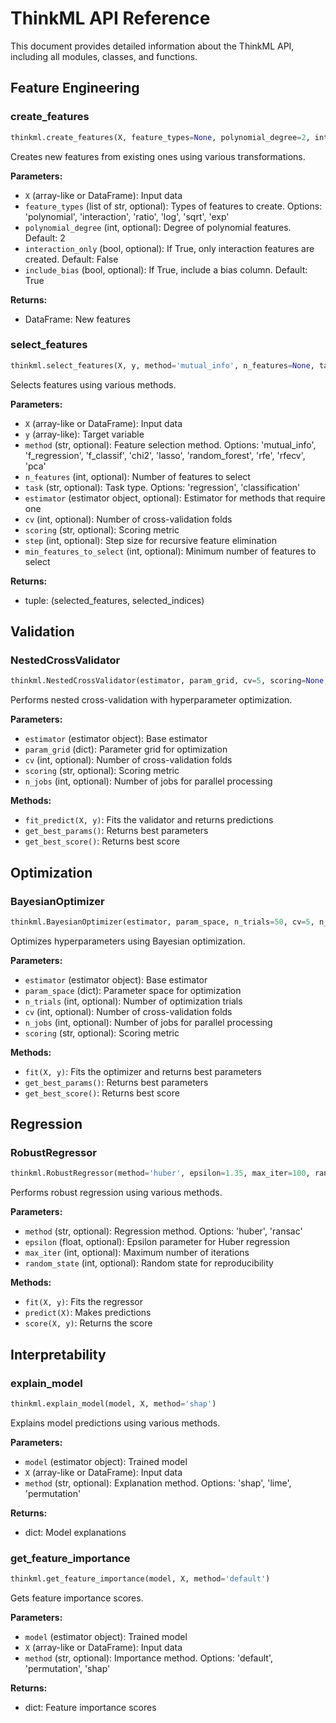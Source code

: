 # ThinkML API Reference

This document provides detailed information about the ThinkML API, including all modules, classes, and functions.

## Feature Engineering

### create_features

```python
thinkml.create_features(X, feature_types=None, polynomial_degree=2, interaction_only=False, include_bias=True)
```

Creates new features from existing ones using various transformations.

**Parameters:**
- `X` (array-like or DataFrame): Input data
- `feature_types` (list of str, optional): Types of features to create. Options: 'polynomial', 'interaction', 'ratio', 'log', 'sqrt', 'exp'
- `polynomial_degree` (int, optional): Degree of polynomial features. Default: 2
- `interaction_only` (bool, optional): If True, only interaction features are created. Default: False
- `include_bias` (bool, optional): If True, include a bias column. Default: True

**Returns:**
- DataFrame: New features

### select_features

```python
thinkml.select_features(X, y, method='mutual_info', n_features=None, task='regression', estimator=None, cv=5, scoring=None, step=1, min_features_to_select=1)
```

Selects features using various methods.

**Parameters:**
- `X` (array-like or DataFrame): Input data
- `y` (array-like): Target variable
- `method` (str, optional): Feature selection method. Options: 'mutual_info', 'f_regression', 'f_classif', 'chi2', 'lasso', 'random_forest', 'rfe', 'rfecv', 'pca'
- `n_features` (int, optional): Number of features to select
- `task` (str, optional): Task type. Options: 'regression', 'classification'
- `estimator` (estimator object, optional): Estimator for methods that require one
- `cv` (int, optional): Number of cross-validation folds
- `scoring` (str, optional): Scoring metric
- `step` (int, optional): Step size for recursive feature elimination
- `min_features_to_select` (int, optional): Minimum number of features to select

**Returns:**
- tuple: (selected_features, selected_indices)

## Validation

### NestedCrossValidator

```python
thinkml.NestedCrossValidator(estimator, param_grid, cv=5, scoring=None, n_jobs=None)
```

Performs nested cross-validation with hyperparameter optimization.

**Parameters:**
- `estimator` (estimator object): Base estimator
- `param_grid` (dict): Parameter grid for optimization
- `cv` (int, optional): Number of cross-validation folds
- `scoring` (str, optional): Scoring metric
- `n_jobs` (int, optional): Number of jobs for parallel processing

**Methods:**
- `fit_predict(X, y)`: Fits the validator and returns predictions
- `get_best_params()`: Returns best parameters
- `get_best_score()`: Returns best score

## Optimization

### BayesianOptimizer

```python
thinkml.BayesianOptimizer(estimator, param_space, n_trials=50, cv=5, n_jobs=None, scoring=None)
```

Optimizes hyperparameters using Bayesian optimization.

**Parameters:**
- `estimator` (estimator object): Base estimator
- `param_space` (dict): Parameter space for optimization
- `n_trials` (int, optional): Number of optimization trials
- `cv` (int, optional): Number of cross-validation folds
- `n_jobs` (int, optional): Number of jobs for parallel processing
- `scoring` (str, optional): Scoring metric

**Methods:**
- `fit(X, y)`: Fits the optimizer and returns best parameters
- `get_best_params()`: Returns best parameters
- `get_best_score()`: Returns best score

## Regression

### RobustRegressor

```python
thinkml.RobustRegressor(method='huber', epsilon=1.35, max_iter=100, random_state=None)
```

Performs robust regression using various methods.

**Parameters:**
- `method` (str, optional): Regression method. Options: 'huber', 'ransac'
- `epsilon` (float, optional): Epsilon parameter for Huber regression
- `max_iter` (int, optional): Maximum number of iterations
- `random_state` (int, optional): Random state for reproducibility

**Methods:**
- `fit(X, y)`: Fits the regressor
- `predict(X)`: Makes predictions
- `score(X, y)`: Returns the score

## Interpretability

### explain_model

```python
thinkml.explain_model(model, X, method='shap')
```

Explains model predictions using various methods.

**Parameters:**
- `model` (estimator object): Trained model
- `X` (array-like or DataFrame): Input data
- `method` (str, optional): Explanation method. Options: 'shap', 'lime', 'permutation'

**Returns:**
- dict: Model explanations

### get_feature_importance

```python
thinkml.get_feature_importance(model, X, method='default')
```

Gets feature importance scores.

**Parameters:**
- `model` (estimator object): Trained model
- `X` (array-like or DataFrame): Input data
- `method` (str, optional): Importance method. Options: 'default', 'permutation', 'shap'

**Returns:**
- dict: Feature importance scores 